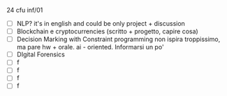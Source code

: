 24 cfu inf/01
- [ ] NLP? it's in english and could be only project + discussion
- [ ] Blockchain e cryptocurrencies (scritto + progetto, capire cosa)
- [ ] Decision Marking with Constraint programming non ispira troppissimo, ma pare hw + orale. ai - oriented. Informarsi un po' 
- [ ] DIgital Forensics
- [ ] f
- [ ] f
- [ ] f
- [ ] f